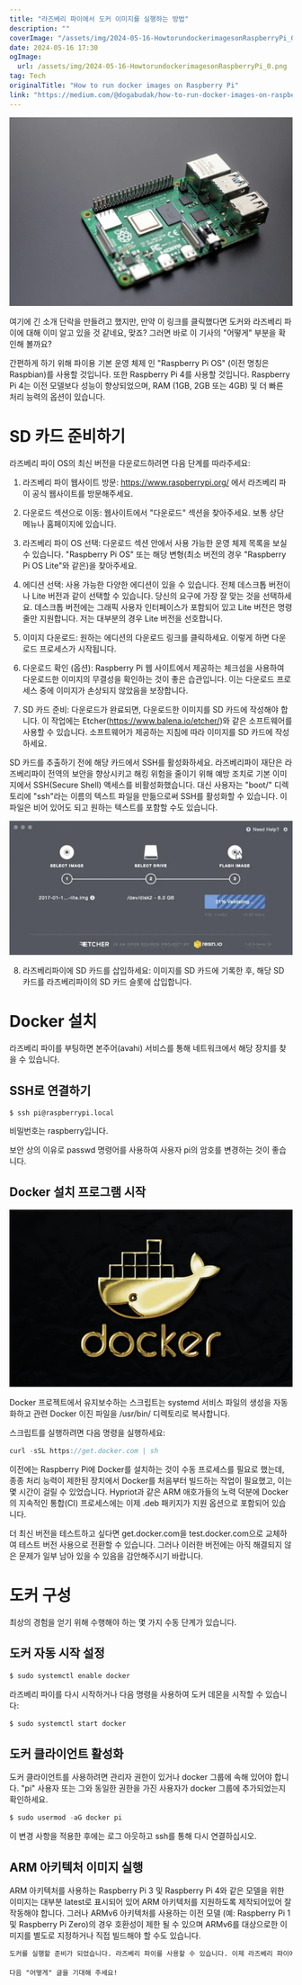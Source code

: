 ```yaml
---
title: "라즈베리 파이에서 도커 이미지를 실행하는 방법"
description: ""
coverImage: "/assets/img/2024-05-16-HowtorundockerimagesonRaspberryPi_0.png"
date: 2024-05-16 17:30
ogImage: 
  url: /assets/img/2024-05-16-HowtorundockerimagesonRaspberryPi_0.png
tag: Tech
originalTitle: "How to run docker images on Raspberry Pi"
link: "https://medium.com/@dogabudak/how-to-run-docker-images-on-raspberry-pi-ed63b0b9b758"
---
```



<img src="/assets/img/2024-05-16-HowtorundockerimagesonRaspberryPi_0.png" />

여기에 긴 소개 단락을 만들려고 했지만, 만약 이 링크를 클릭했다면 도커와 라즈베리 파이에 대해 이미 알고 있을 것 같네요, 맞죠? 그러면 바로 이 기사의 "어떻게" 부분을 확인해 볼까요?

간편하게 하기 위해 파이용 기본 운영 체제 인 "Raspberry Pi OS" (이전 명칭은 Raspbian)를 사용할 것입니다. 또한 Raspberry Pi 4를 사용할 것입니다. Raspberry Pi 4는 이전 모델보다 성능이 향상되었으며, RAM (1GB, 2GB 또는 4GB) 및 더 빠른 처리 능력의 옵션이 있습니다.

# SD 카드 준비하기

<div class="content-ad"></div>

라즈베리 파이 OS의 최신 버전을 다운로드하려면 다음 단계를 따라주세요:

1. 라즈베리 파이 웹사이트 방문: https://www.raspberrypi.org/ 에서 라즈베리 파이 공식 웹사이트를 방문해주세요.

2. 다운로드 섹션으로 이동: 웹사이트에서 "다운로드" 섹션을 찾아주세요. 보통 상단 메뉴나 홈페이지에 있습니다.

3. 라즈베리 파이 OS 선택: 다운로드 섹션 안에서 사용 가능한 운영 체제 목록을 보실 수 있습니다. "Raspberry Pi OS" 또는 해당 변형(최소 버전의 경우 "Raspberry Pi OS Lite"와 같은)을 찾아주세요.

<div class="content-ad"></div>

4. 에디션 선택: 사용 가능한 다양한 에디션이 있을 수 있습니다. 전체 데스크톱 버전이나 Lite 버전과 같이 선택할 수 있습니다. 당신의 요구에 가장 잘 맞는 것을 선택하세요. 데스크톱 버전에는 그래픽 사용자 인터페이스가 포함되어 있고 Lite 버전은 명령줄만 지원합니다. 저는 대부분의 경우 Lite 버전을 선호합니다.

5. 이미지 다운로드: 원하는 에디션의 다운로드 링크를 클릭하세요. 이렇게 하면 다운로드 프로세스가 시작됩니다.

6. 다운로드 확인 (옵션): Raspberry Pi 웹 사이트에서 제공하는 체크섬을 사용하여 다운로드한 이미지의 무결성을 확인하는 것이 좋은 습관입니다. 이는 다운로드 프로세스 중에 이미지가 손상되지 않았음을 보장합니다.

7. SD 카드 준비: 다운로드가 완료되면, 다운로드한 이미지를 SD 카드에 작성해야 합니다. 이 작업에는 Etcher(https://www.balena.io/etcher/)와 같은 소프트웨어를 사용할 수 있습니다. 소프트웨어가 제공하는 지침에 따라 이미지를 SD 카드에 작성하세요.

<div class="content-ad"></div>

SD 카드를 추출하기 전에 해당 카드에서 SSH를 활성화하세요. 라즈베리파이 재단은 라즈베리파이 전역의 보안을 향상시키고 해킹 위험을 줄이기 위해 예방 조치로 기본 이미지에서 SSH(Secure Shell) 액세스를 비활성화했습니다. 대신 사용자는 "boot/" 디렉토리에 "ssh"라는 이름의 텍스트 파일을 만듦으로써 SSH를 활성화할 수 있습니다. 이 파일은 비어 있어도 되고 원하는 텍스트를 포함할 수도 있습니다.

![이미지](/assets/img/2024-05-16-HowtorundockerimagesonRaspberryPi_1.png)

8. 라즈베리파이에 SD 카드를 삽입하세요: 이미지를 SD 카드에 기록한 후, 해당 SD 카드를 라즈베리파이의 SD 카드 슬롯에 삽입합니다.

# Docker 설치

<div class="content-ad"></div>

라즈베리 파이를 부팅하면 본주어(avahi) 서비스를 통해 네트워크에서 해당 장치를 찾을 수 있습니다.

## SSH로 연결하기

```shell
$ ssh pi@raspberrypi.local
```

비밀번호는 raspberry입니다.

<div class="content-ad"></div>

보안 상의 이유로 passwd 명령어를 사용하여 사용자 pi의 암호를 변경하는 것이 좋습니다.

## Docker 설치 프로그램 시작

![이미지](/assets/img/2024-05-16-HowtorundockerimagesonRaspberryPi_2.png)

Docker 프로젝트에서 유지보수하는 스크립트는 systemd 서비스 파일의 생성을 자동화하고 관련 Docker 이진 파일을 /usr/bin/ 디렉토리로 복사합니다.

<div class="content-ad"></div>

스크립트를 실행하려면 다음 명령을 실행하세요:

```js
curl -sSL https://get.docker.com | sh
```

이전에는 Raspberry Pi에 Docker를 설치하는 것이 수동 프로세스를 필요로 했는데, 종종 처리 능력이 제한된 장치에서 Docker를 처음부터 빌드하는 작업이 필요했고, 이는 몇 시간이 걸릴 수 있었습니다. Hypriot과 같은 ARM 애호가들의 노력 덕분에 Docker의 지속적인 통합(CI) 프로세스에는 이제 .deb 패키지가 지원 옵션으로 포함되어 있습니다.

더 최신 버전을 테스트하고 싶다면 get.docker.com을 test.docker.com으로 교체하여 테스트 버전 사용으로 전환할 수 있습니다. 그러나 이러한 버전에는 아직 해결되지 않은 문제가 일부 남아 있을 수 있음을 감안해주시기 바랍니다.

<div class="content-ad"></div>

# 도커 구성

최상의 경험을 얻기 위해 수행해야 하는 몇 가지 수동 단계가 있습니다.

## 도커 자동 시작 설정

```js
$ sudo systemctl enable docker
```

<div class="content-ad"></div>

라즈베리 파이를 다시 시작하거나 다음 명령을 사용하여 도커 데몬을 시작할 수 있습니다:

```js
$ sudo systemctl start docker
```

## 도커 클라이언트 활성화

도커 클라이언트를 사용하려면 관리자 권한이 있거나 docker 그룹에 속해 있어야 합니다. "pi" 사용자 또는 그와 동일한 권한을 가진 사용자가 docker 그룹에 추가되었는지 확인하세요.

<div class="content-ad"></div>

```js
$ sudo usermod -aG docker pi
```

이 변경 사항을 적용한 후에는 로그 아웃하고 ssh를 통해 다시 연결하십시오.

## ARM 아키텍처 이미지 실행

ARM 아키텍처를 사용하는 Raspberry Pi 3 및 Raspberry Pi 4와 같은 모델을 위한 이미지는 대부분 latest로 표시되어 있어 ARM 아키텍처를 지원하도록 제작되어있어 잘 작동해야 합니다. 그러나 ARMv6 아키텍처를 사용하는 이전 모델 (예: Raspberry Pi 1 및 Raspberry Pi Zero)의 경우 호환성이 제한 될 수 있으며 ARMv6를 대상으로한 이미지를 별도로 지정하거나 직접 빌드해야 할 수도 있습니다.

<div class="content-ad"></div>

```markdown
도커를 실행할 준비가 되었습니다. 라즈베리 파이를 사용할 수 있습니다. 이제 라즈베리 파이에서 새 이미지를 실행해 보세요. 제 웹 서비스를 라즈베리 파이에 배포하고 집에서 애플리케이션 백엔드를 실행할 예정입니다.

다음 "어떻게" 글을 기대해 주세요!
```